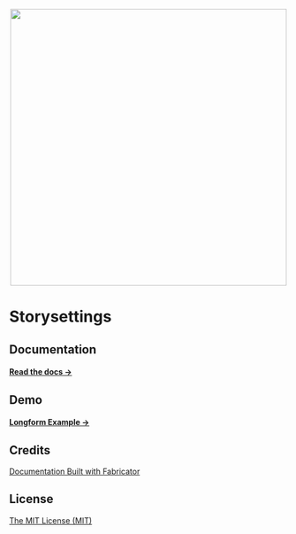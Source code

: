 <p align="center">
  <img src="http://storysettings.surge.sh/assets/toolkit/images/logo-v2.svg" width="500">
</p>

# Storysettings

## Documentation

#### [Read the docs →](http://storysettings.surge.sh)

## Demo

#### [Longform Example →](http://storysettings.surge.sh/examples/longform.html)

####

## Credits

[Documentation Built with Fabricator](http://fbrctr.github.io/)

## License

[The MIT License (MIT)](http://opensource.org/licenses/mit-license.php)
